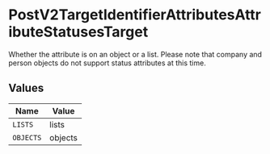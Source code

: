 # PostV2TargetIdentifierAttributesAttributeStatusesTarget

Whether the attribute is on an object or a list. Please note that company and person objects do not support status attributes at this time.


## Values

| Name      | Value     |
| --------- | --------- |
| `LISTS`   | lists     |
| `OBJECTS` | objects   |